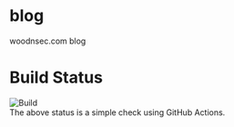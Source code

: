 # blog
woodnsec.com blog 

# Build Status
![Build](https://github.com/woodnsec/blog/workflows/Build/badge.svg)  
The above status is a simple check using GitHub Actions. 
